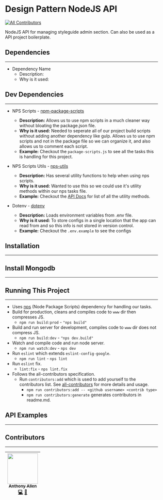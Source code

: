 # Design Pattern NodeJS API
[![All Contributors](https://img.shields.io/badge/all_contributors-1-orange.svg?style=flat-square)](#contributors)

NodeJS API for managing styleguide admin section. Can also be used as a API project boilerplate.

## Dependencies
---

* Dependency Name
  * Description:
  * Why is it used:

## Dev Dependencies
---

* NPS Scripts - [npm-package-scripts](https://www.npmjs.com/package/nps)
  * __Description:__ Allows us to use npm scripts in a much cleaner way without bloating the package.json file.
  * __Why is it used:__ Needed to seperate all of our project build scripts without adding another dependency like gulp. Allows us to use npm scripts and not in the package file so we can organize it, and also allows us to comment each script.
  * __Example:__ Checkout the `package-scripts.js` to see all the tasks this is handling for this project.

* NPS Scripts Utils - [nps-utils](https://www.npmjs.com/package/nps-utils)
  * __Description:__ Has several utility functions to help when using nps scripts.
  * __Why is it used:__ Wanted to use this so we could use it's utility methods within our nps tasks file.
  * __Example:__ Checkout the [API Docs](https://doc.esdoc.org/github.com/kentcdodds/nps-utils/) for list of all the utility methods.

* Dotenv - [dotenv](https://www.npmjs.com/package/dotenv)
  * __Description:__ Loads environment variables from .env file.
  * __Why is it used:__ To store configs in a single location that the app can read from and so this info is not stored in version control.
  * __Example:__ Checkout the `.env.example` to see the configs

## Installation
---

## Install Mongodb
---

## Running This Project
---
* Uses [nps](https://www.npmjs.com/package/nps) (Node Package Scripts) dependency for handling our tasks.
* Build for production, cleans and compiles code to `www` dir then compresses JS.
  * `npm run build:prod` - `"nps build"`
* Build and run server for development, compiles code to `www` dir does not compress JS.
  * `npm run build:dev` - `"nps dev.build"`
* Watch and compile code and run node server.
  * `npm run watch:dev` - `nps dev`
* Run `eslint` which extends `eslint-config-google`.
  * `npm run lint` - `nps lint`
* Run `eslint` fix.
  * `lint:fix` - `nps lint.fix`
* Follows the all-contributors specification.
  * Run `contributors:add` which is used to add yourself to the contributors list. See [all-contributors](https://www.npmjs.com/package/all-contributors-cli) for more details and usage.
    * `npm run contributors:add -- <github username> <contrib type>`
    * `npm run contributors:generate` generates contributors in readme.md.

## API Examples
---

## Contributors
---
<!-- ALL-CONTRIBUTORS-LIST:START - Do not remove or modify this section -->
<!-- prettier-ignore -->
| [<img src="https://avatars0.githubusercontent.com/u/5857345?v=4" width="100px;"/><br /><sub><b>Anthony Allen</b></sub>](http://theuiarch.com)<br />[💻](https://github.com/uiarch/design-system-node-api/commits?author=uiarch "Code") [📖](https://github.com/uiarch/design-system-node-api/commits?author=uiarch "Documentation") |
| :---: |
<!-- ALL-CONTRIBUTORS-LIST:END -->